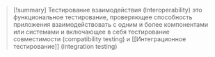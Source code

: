  > [!summary] Тестирование взаимодействия (Interoperability)
> это функциональное тестирование, проверяющее способность приложения взаимодействовать с одним и более компонентами или системами и включающее в себя тестирование совместимости (compatibility testing) и [[Интеграционное тестирование]] (integration testing)
